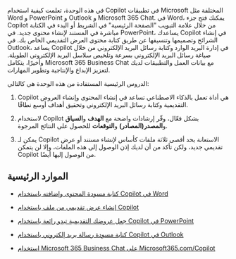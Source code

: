 في هذه الوحدة، تعلمت كيفية استخدام Copilot في تطبيقات Microsoft المختلفة مثل Word و PowerPoint و Outlook و Microsoft 365 Chat. في Word، يمكنك فتح جزء Copilot من خلال علامة التبويب "الصفحة الرئيسية" في الشريط أو البدء في الكتابة مباشرة في المستند لإنشاء محتوى جديد. في PowerPoint، يساعدك Copilot في إنشاء الشرائح وتصميمها وتنسيقها عن طريق كتابة محتوى العرض التقديمي الخاص بك. في Outlook، يساعد Copilot في إدارة البريد الوارد وكتابة رسائل البريد الإلكتروني من خلال صياغة رسائل البريد الإلكتروني بسرعة وتلخيص سلاسل البريد الإلكتروني الطويلة. وأخيرًا، يتكامل Microsoft 365 Business Chat مع بيانات العمل والتطبيقات لديك لتعزيز الإبداع والإنتاجية وتطوير المهارات.

الدروس الرئيسية المستفادة من هذه الوحدة هي كالتالي:

1. Copilot هي أداة تعمل بالذكاء الاصطناعي تساعد في إنشاء المحتوى وإنشاء العروض التقديمية وكتابة رسائل البريد الإلكتروني وتحقيق أهداف أوسع نطاقًا.

1. لاستخدام Copilot بشكل فعّال، وفّر إرشادات واضحة مع **الهدف** و**السياق** و**المصدر(المصادر)** و**التوقعات** للحصول على النتائج المرجوة.

1. يمكن لـ Copilot الاستعانة بحد أقصى ثلاثة ملفات كأساس لإنشاء مستند أو عرض تقديمي جديد، ولكن تأكد من أن لديك إذن الوصول إلى هذه الملفات، وإلا لن يتمكن Copilot من الوصول إليها أيضًا.

## الموارد الرئيسية

- [كتابة مسودة المحتوى وإضافته باستخدام Copilot في Word](https://support.microsoft.com/office/draft-and-add-content-with-copilot-in-word-069c91f0-9e42-4c9a-bbce-fddf5d581541)

- [إنشاء عرض تقديمي من ملف باستخدام Copilot](https://support.microsoft.com/office/create-a-new-presentation-3222ee03-f5a4-4d27-8642-9c387ab4854d)

- [جعل عروضك التقديمية تبدو رائعة باستخدام Copilot في PowerPoint](https://support.microsoft.com/office/use-your-organization-s-branding-with-copilot-in-powerpoint-c8bc6df5-37ed-4398-8b90-f78a8fdcf9bb)

- [كتابة مسودة رسالة بريد إلكتروني باستخدام Copilot في Outlook](https://support.microsoft.com/office/draft-an-email-message-with-copilot-in-outlook-3eb1d053-89b8-491c-8a6e-746015238d9b)

- [استخدام Microsoft 365 Business Chat على Microsoft365.com/Copilot](https://support.microsoft.com/topic/use-microsoft-365-chat-at-microsoft365-com-or-in-the-microsoft-365-office-app-4a2538f9-962f-4c7c-a368-f6006bc13d6f)